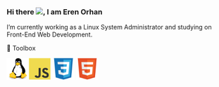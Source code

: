 ### Hi there <img src="https://raw.githubusercontent.com/MartinHeinz/MartinHeinz/master/wave.gif" width="30px">, I am Eren Orhan

I’m currently working as a Linux System Administrator and studying on Front-End Web Development.

🧰 Toolbox

<img src="https://github.com/devicons/devicon/blob/master/icons/linux/linux-original.svg" alt="Linux Lego" width="50px" height="50px"><img src="https://github.com/devicons/devicon/blob/master/icons/javascript/javascript-original.svg" width="50px" height="50px" alt="Jasascript Logo"> <img src="https://github.com/devicons/devicon/blob/master/icons/css3/css3-original.svg" width="50px" height="50px" alt="CSS3 Lego"> <img src="https://github.com/devicons/devicon/blob/master/icons/html5/html5-original.svg" width="50px" height="50px" alt="HTML5 Lego">


<!--
**orhaanerenn/orhaanerenn** is a ✨ _special_ ✨ repository because its `README.md` (this file) appears on your GitHub profile.

Here are some ideas to get you started:

- 🔭 I’m currently working on ...
- 🌱 I’m currently learning ...
- 👯 I’m looking to collaborate on ...
- 🤔 I’m looking for help with ...
- 💬 Ask me about ...
- 📫 How to reach me: ...
- 😄 Pronouns: ...
- ⚡ Fun fact: ...
-->
